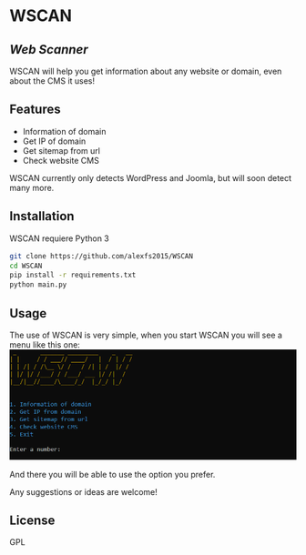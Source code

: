 # WSCAN
## _Web Scanner_

WSCAN will help you get information about any website or domain, even about the CMS it uses!

## Features

- Information of domain
- Get IP of domain
- Get sitemap from url
- Check website CMS

WSCAN currently only detects WordPress and Joomla, but will soon detect many more.

## Installation

WSCAN requiere Python 3

```sh
git clone https://github.com/alexfs2015/WSCAN
cd WSCAN
pip install -r requirements.txt
python main.py
```

## Usage
The use of WSCAN is very simple, when you start WSCAN you will see a menu like this one:
![](menu.png)

And there you will be able to use the option you prefer.

Any suggestions or ideas are welcome!

## License

GPL
